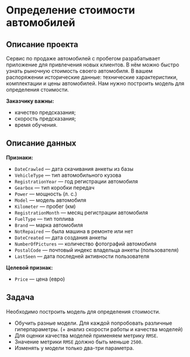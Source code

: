 # Определение стоимости автомобилей

## Описание проекта
Сервис по продаже автомобилей с пробегом разрабатывает приложение для привлечения новых клиентов. В нём можно быстро узнать рыночную стоимость своего автомобиля. В вашем распоряжении исторические данные: технические характеристики, комплектации и цены автомобилей. Нам нужно построить модель для определения стоимости. 

**Заказчику важны:**
- качество предсказания;
- скорость предсказания;
- время обучения.

## Описание данных
**Признаки:**
* `DateCrawled` — дата скачивания анкеты из базы
* `VehicleType` — тип автомобильного кузова
* `RegistrationYear` — год регистрации автомобиля
* `Gearbox` — тип коробки передач
* `Power` — мощность (л. с.)
* `Model` — модель автомобиля
* `Kilometer` — пробег (км)
* `RegistrationMonth` — месяц регистрации автомобиля
* `FuelType` — тип топлива
* `Brand` — марка автомобиля
* `NotRepaired` — была машина в ремонте или нет
* `DateCreated` — дата создания анкеты
* `NumberOfPictures` — количество фотографий автомобиля
* `PostalCode` — почтовый индекс владельца анкеты (пользователя)
* `LastSeen` — дата последней активности пользователя

**Целевой признак:**
* `Price` — цена (евро)

## Задача
Необходимо построить модель для определения стоимости.
* Обучить разные модели. Для каждой попробовать различные гиперпараметры. (+ анализ скорости работы и качества моделей)
* Для оценки качества моделей применяем метрику `RMSE`.
* Значение метрики `RMSE` должно быть меньше `2500`.
* Изменять у модели только два-три параметра.
